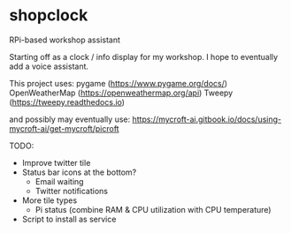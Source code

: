 # shopclock
RPi-based workshop assistant

Starting off as a clock / info display for my workshop.
I hope to eventually add a voice assistant.

This project uses:
  pygame (https://www.pygame.org/docs/)
  OpenWeatherMap (https://openweathermap.org/api)
  Tweepy (https://tweepy.readthedocs.io)

and possibly may eventually use:
  https://mycroft-ai.gitbook.io/docs/using-mycroft-ai/get-mycroft/picroft

TODO:
  - Improve twitter tile
  - Status bar icons at the bottom?
    - Email waiting
    - Twitter notifications
  - More tile types
    - Pi status (combine RAM & CPU utilization with CPU temperature)
  - Script to install as service
